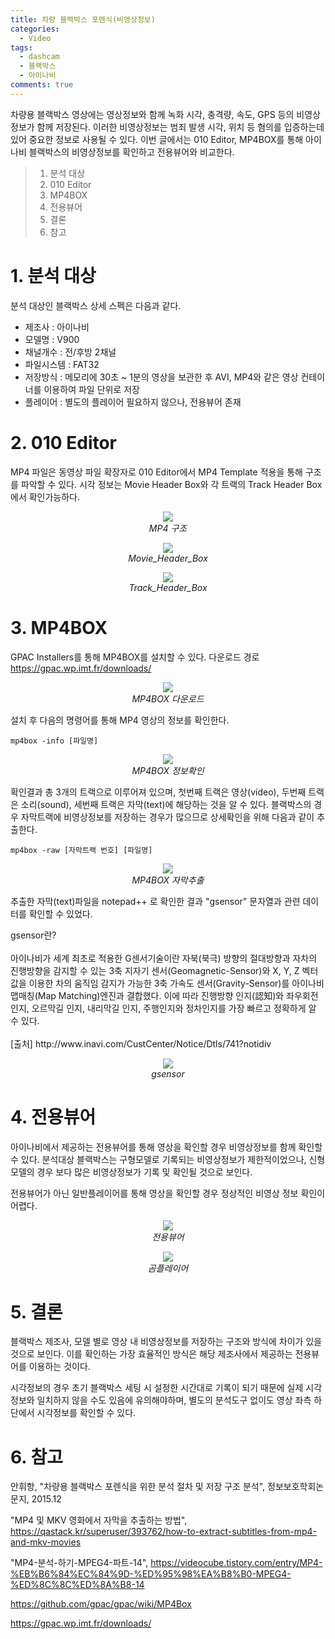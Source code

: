```yaml
---
title: 차량 블랙박스 포렌식(비영상정보)
categories:
  - Video
tags:
  - dashcam
  - 블랙박스
  - 아이나비
comments: true
---
```


차량용 블랙박스 영상에는 영상정보와 함께 녹화 시각, 충격량, 속도, GPS 등의 비영상정보가 함께 저장된다.
이러한 비영상정보는 범죄 발생 시각, 위치 등 혐의를 입증하는데 있어 중요한 정보로 사용될 수 있다.
이번 글에서는 010 Editor, MP4BOX를 통해 아이나비 블랙박스의 비영상정보를 확인하고 전용뷰어와 비교한다.

> 1. 분석 대상
> 2. 010 Editor
> 3. MP4BOX
> 4. 전용뷰어
> 5. 결론
> 6. 참고

# 1. 분석 대상

분석 대상인 블랙박스 상세 스펙은 다음과 같다.

- 제조사 : 아이나비
- 모델명 : V900
- 채널개수 : 전/후방 2채널
- 파일시스템 : FAT32
- 저장방식 : 메모리에 30초 ~ 1분의 영상을 보관한 후 AVI, MP4와 같은 영상 컨테이너를 이용하여 파일 단위로 저장
- 플레이어 : 별도의 플레이어 필요하지 않으나, 전용뷰어 존재

# 2. 010 Editor

MP4 파일은 동영상 파일 확장자로 010 Editor에서 MP4 Template 적용을 통해 구조를 파악할 수 있다.
시각 정보는 Movie Header Box와 각 트랙의 Track Header Box에서 확인가능하다.

<center><p><img src="/assets/2020-05-20-post-dashcam_forensic/1. MP4 구조.jpg">
<br><em>MP4 구조</em></p></center>

<center><p><img src="/assets/2020-05-20-post-dashcam_forensic/2. Movie_Header_Box.jpg">
<br><em>Movie_Header_Box</em></p></center>

<center><p><img src="/assets/2020-05-20-post-dashcam_forensic/3. Track_Header_Box.jpg">
<br><em>Track_Header_Box</em></p></center>

# 3. MP4BOX

GPAC Installers를 통해 MP4BOX를 설치할 수 있다. 다운로드 경로 <https://gpac.wp.imt.fr/downloads/>

<center><p><img src="/assets/2020-05-20-post-dashcam_forensic/9. MP4BOX 다운로드.jpg">
<br><em>MP4BOX 다운로드</em></p></center>

설치 후 다음의 명령어를 통해 MP4 영상의 정보를 확인한다.

```
mp4box -info [파일명]
```

<center><p><img src="/assets/2020-05-20-post-dashcam_forensic/4. MP4B0X 정보확인.jpg">
<br><em>MP4BOX 정보확인</em></p></center>

확인결과 총 3개의 트랙으로 이루어져 있으며, 첫번째 트랙은 영상(video), 두번째 트랙은 소리(sound), 세번째 트랙은 자막(text)에 해당하는 것을 알 수 있다.
블랙박스의 경우 자막트랙에 비영상정보를 저장하는 경우가 많으므로 상세확인을 위해 다음과 같이 추출한다.

```
mp4box -raw [자막트랙 번호] [파일명]
```

<center><p><img src="/assets/2020-05-20-post-dashcam_forensic/5. MP4B0X 자막추출.jpg">
<br><em>MP4BOX 자막추출</em></p></center>

추출한 자막(text)파일을 notepad++ 로 확인한 결과 "gsensor" 문자열과 관련 데이터를 확인할 수 있었다.

<div class="notice">
gsensor란?
<br><br>
아이나비가 세계 최초로 적용한 G센서기술이란 자북(북극) 방향의 절대방향과 자차의 진행방향을 감지할 수 있는 3축 지자기 센서(Geomagnetic-Sensor)와 X, Y, Z 벡터 값을 이용한 차의 움직임 감지가 가능한 3축 가속도 센서(Gravity-Sensor)를 아이나비 맵매칭(Map Matching)엔진과 결합했다. 이에 따라 진행방향 인지(認知)와 좌우회전 인지, 오르막길 인지, 내리막길 인지, 주행인지와 정차인지를 가장 빠르고 정확하게 알 수 있다.
<br><br>
[출처] http://www.inavi.com/CustCenter/Notice/Dtls/741?notidiv
</div>

<center><p><img src="/assets/2020-05-20-post-dashcam_forensic/6. MP4BOX gsensor.jpg">
<br><em>gsensor</em></p></center>


# 4. 전용뷰어

아이나비에서 제공하는 전용뷰어를 통해 영상을 확인할 경우 비영상정보를 함께 확인할 수 있다.
분석대상 블랙박스는 구형모델로 기록되는 비영상정보가 제한적이었으나, 신형모델의 경우 보다 많은 비영상정보가 기록 및 확인될 것으로 보인다.

전용뷰어가 아닌 일반플레이어를 통해 영상을 확인할 경우 정상적인 비영상 정보 확인이 어렵다.

<center><p><img src="/assets/2020-05-20-post-dashcam_forensic/7. 전용뷰어.jpg">
<br><em>전용뷰어</em></p></center>

<center><p><img src="/assets/2020-05-20-post-dashcam_forensic/8. 곰플레이어.jpg">
<br><em>곰플레이어</em></p></center>


# 5. 결론

블랙박스 제조사, 모델 별로 영상 내 비영상정보를 저장하는 구조와 방식에 차이가 있을 것으로 보인다.
이를 확인하는 가장 효율적인 방식은 해당 제조사에서 제공하는 전용뷰어를 이용하는 것이다.

시각정보의 경우 초기 블랙박스 세팅 시 설정한 시간대로 기록이 되기 때문에 실제 시각 정보와 일치하지 않을 수도 있음에 유의해야하며,
별도의 분석도구 없이도 영상 좌측 하단에서 시각정보를 확인할 수 있다.


# 6. 참고

안휘항, "차량용 블랙박스 포렌식을 위한 분석 절차 및 저장 구조 분석", 정보보호학회논문지, 2015.12

"MP4 및 MKV 영화에서 자막을 추출하는 방법", <https://qastack.kr/superuser/393762/how-to-extract-subtitles-from-mp4-and-mkv-movies>

"MP4-분석-하기-MPEG4-파트-14", <https://videocube.tistory.com/entry/MP4-%EB%B6%84%EC%84%9D-%ED%95%98%EA%B8%B0-MPEG4-%ED%8C%8C%ED%8A%B8-14>

<https://github.com/gpac/gpac/wiki/MP4Box>

<https://gpac.wp.imt.fr/downloads/>
